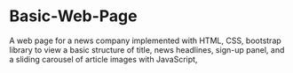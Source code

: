 # Basic-Web-Page
A web page for a news company implemented with HTML, CSS, bootstrap library to view a basic structure of title, news headlines, sign-up panel, and a sliding carousel of article images with JavaScript,
